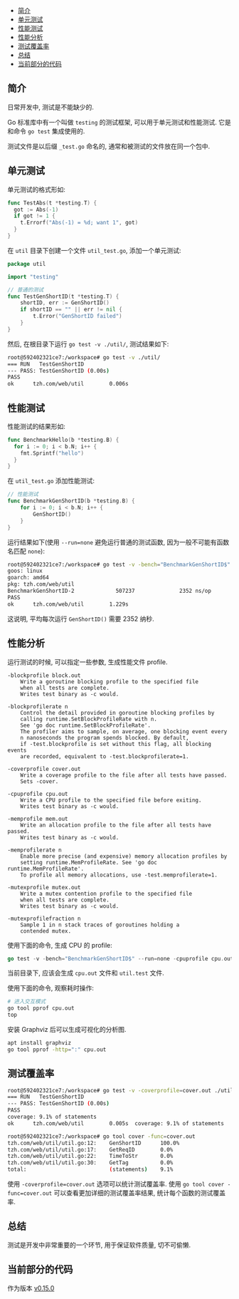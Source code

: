 <!-- TOC -->

- [简介](#简介)
- [单元测试](#单元测试)
- [性能测试](#性能测试)
- [性能分析](#性能分析)
- [测试覆盖率](#测试覆盖率)
- [总结](#总结)
- [当前部分的代码](#当前部分的代码)

<!-- /TOC -->

## 简介

日常开发中, 测试是不能缺少的.

Go 标准库中有一个叫做 `testing` 的测试框架, 可以用于单元测试和性能测试.
它是和命令 `go test` 集成使用的.

测试文件是以后缀 `_test.go` 命名的, 通常和被测试的文件放在同一个包中.

## 单元测试

单元测试的格式形如:

```go
func TestAbs(t *testing.T) {
  got := Abs(-1)
  if got != 1 {
    t.Errorf("Abs(-1) = %d; want 1", got)
  }
}
```

在 `util` 目录下创建一个文件 `util_test.go`, 添加一个单元测试:

```go
package util

import "testing"

// 普通的测试
func TestGenShortID(t *testing.T) {
	shortID, err := GenShortID()
	if shortID == "" || err != nil {
		t.Error("GenShortID failed")
	}
}
```

然后, 在根目录下运行 `go test -v ./util/`, 测试结果如下:

```bash
root@592402321ce7:/workspace# go test -v ./util/
=== RUN   TestGenShortID
--- PASS: TestGenShortID (0.00s)
PASS
ok      tzh.com/web/util        0.006s
```

## 性能测试

性能测试的结果形如:

```go
func BenchmarkHello(b *testing.B) {
  for i := 0; i < b.N; i++ {
    fmt.Sprintf("hello")
  }
}
```

在 `util_test.go` 添加性能测试:

```go
// 性能测试
func BenchmarkGenShortID(b *testing.B) {
	for i := 0; i < b.N; i++ {
		GenShortID()
	}
}
```

运行结果如下(使用 `--run=none` 避免运行普通的测试函数, 因为一般不可能有函数名匹配 `none`):

```bash
root@592402321ce7:/workspace# go test -v -bench="BenchmarkGenShortID$" --run=none ./util/
goos: linux
goarch: amd64
pkg: tzh.com/web/util
BenchmarkGenShortID-2             507237              2352 ns/op
PASS
ok      tzh.com/web/util        1.229s
```

这说明, 平均每次运行 `GenShortID()` 需要 2352 纳秒.

## 性能分析

运行测试的时候, 可以指定一些参数, 生成性能文件 profile.

```text
-blockprofile block.out
    Write a goroutine blocking profile to the specified file
    when all tests are complete.
    Writes test binary as -c would.

-blockprofilerate n
    Control the detail provided in goroutine blocking profiles by
    calling runtime.SetBlockProfileRate with n.
    See 'go doc runtime.SetBlockProfileRate'.
    The profiler aims to sample, on average, one blocking event every
    n nanoseconds the program spends blocked. By default,
    if -test.blockprofile is set without this flag, all blocking events
    are recorded, equivalent to -test.blockprofilerate=1.

-coverprofile cover.out
    Write a coverage profile to the file after all tests have passed.
    Sets -cover.

-cpuprofile cpu.out
    Write a CPU profile to the specified file before exiting.
    Writes test binary as -c would.

-memprofile mem.out
    Write an allocation profile to the file after all tests have passed.
    Writes test binary as -c would.

-memprofilerate n
    Enable more precise (and expensive) memory allocation profiles by
    setting runtime.MemProfileRate. See 'go doc runtime.MemProfileRate'.
    To profile all memory allocations, use -test.memprofilerate=1.

-mutexprofile mutex.out
    Write a mutex contention profile to the specified file
    when all tests are complete.
    Writes test binary as -c would.

-mutexprofilefraction n
    Sample 1 in n stack traces of goroutines holding a
    contended mutex.
```

使用下面的命令, 生成 CPU 的 profile:

```go
go test -v -bench="BenchmarkGenShortID$" --run=none -cpuprofile cpu.out ./util/
```

当前目录下, 应该会生成 `cpu.out` 文件和 `util.test` 文件.

使用下面的命令, 观察耗时操作:

```bash
# 进入交互模式
go tool pprof cpu.out
top
```

安装 Graphviz 后可以生成可视化的分析图.

```bash
apt install graphviz
go tool pprof -http=":" cpu.out
```

## 测试覆盖率

```bash
root@592402321ce7:/workspace# go test -v -coverprofile=cover.out ./util/
=== RUN   TestGenShortID
--- PASS: TestGenShortID (0.00s)
PASS
coverage: 9.1% of statements
ok      tzh.com/web/util        0.005s  coverage: 9.1% of statements

root@592402321ce7:/workspace# go tool cover -func=cover.out
tzh.com/web/util/util.go:12:    GenShortID      100.0%
tzh.com/web/util/util.go:17:    GetReqID        0.0%
tzh.com/web/util/util.go:22:    TimeToStr       0.0%
tzh.com/web/util/util.go:30:    GetTag          0.0%
total:                          (statements)    9.1%
```

使用 `-coverprofile=cover.out` 选项可以统计测试覆盖率.
使用 `go tool cover -func=cover.out` 可以查看更加详细的测试覆盖率结果,
统计每个函数的测试覆盖率.

## 总结

测试是开发中非常重要的一个环节, 用于保证软件质量, 切不可偷懒.

## 当前部分的代码

作为版本 [v0.15.0](https://github.com/zhenhua32/go_web/tree/v0.15.0)

